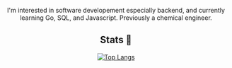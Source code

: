 <p align="center">I'm interested in software developement especially backend, and currently learning Go, SQL, and Javascript. Previously a chemical engineer.</p>
<h2 align="center">Stats 🚀</h2>
<p align="center"><a href="#">
  <img src="https://github-readme-stats-blue-phi-76.vercel.app/api/top-langs?username=luhamoza&layout=compact&theme=aura_dark&count_private=true&hide_border=true&bg_color=0d1117" alt="Top Langs">
</a></p>

